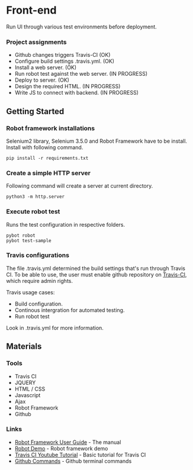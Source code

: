# Front-end

Run UI through various test environments before deployment.

### Project assignments

* Github changes triggers Travis-CI (OK)
* Configure build settings .travis.yml. (OK)
* Install a web server. (OK)
* Run robot test against the web server. (IN PROGRESS)
* Deploy to server. (OK)
* Design the required HTML. (IN PROGRESS)
* Write JS to connect with backend. (IN PROGRESS)

## Getting Started

### Robot framework installations

Selenium2 library, Selenium 3.5.0 and Robot Framework have to be install.
Install with following command.

```
pip install -r requirements.txt
```

### Create a simple HTTP server

Following command will create a server at current directory.

```
python3 -m http.server
```

### Execute robot test

Runs the test configuration in respective folders.

```
pybot robot
pybot test-sample
```

### Travis configurations

The file .travis.yml determined the build settings that's run through Travis CI.
To be able to use, the user must enable github repository on [Travis-CI](https://travis-ci.org/),
which require admin rights.

Travis usage cases:
* Build configuration.
* Continous intergration for automated testing.
* Run robot test

Look in .travis.yml for more information.

## Materials

### Tools
* Travis CI
* JQUERY
* HTML / CSS
* Javascript
* Ajax
* Robot Framework
* Github

### Links

* [Robot Framework User Guide](http://robotframework.org/robotframework/latest/RobotFrameworkUserGuide.html) - The manual
* [Robot Demo](https://bitbucket.org/robotframework/webdemo) - Robot framework demo
* [Travis CI Youtube Tutorial](https://www.youtube.com/watch?v=FEXY1ZP-sBs) - Basic tutorial for Travis CI
* [Github Commands](https://github.com/joshnh/Git-Commands) - Github terminal commands
